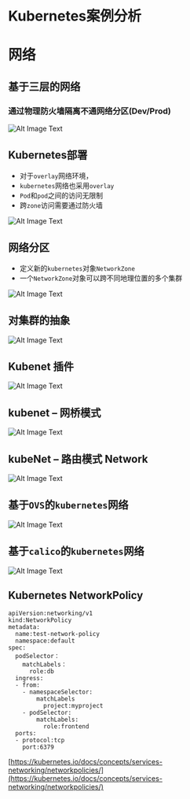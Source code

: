 # Kubernetes案例分析 

# 网络

## 基于三层的网络

### 通过物理防火墙隔离不通网络分区(Dev/Prod)

![Alt Image Text](images/ins4/1.jpg "body image")

## Kubernetes部署

* 对于`overlay`网络环境，
* `kubernetes`网络也采用`overlay`
* `Pod`和`pod`之间的访问无限制
*  跨`zone`访问需要通过防火墙

![Alt Image Text](images/ins4/2.jpg "body image")

## 网络分区

* 定义新的`kubernetes`对象`NetworkZone` 
* 一个`NetworkZone`对象可以跨不同地理位置的多个集群

![Alt Image Text](images/ins4/3.jpg "body image")

## 对集群的抽象
 
![Alt Image Text](images/ins4/4.jpg "body image")

## Kubenet 插件

![Alt Image Text](images/ins4/5.jpg "body image")

## kubenet – 网桥模式

![Alt Image Text](images/ins4/6.jpg "body image")

## kubeNet – 路由模式 Network

![Alt Image Text](images/ins4/7.jpg "body image")
 
## 基于`OVS`的`kubernetes`网络

![Alt Image Text](images/ins4/8.jpg "body image")

## 基于`calico`的`kubernetes`网络

![Alt Image Text](images/ins4/9.jpg "body image")


## Kubernetes NetworkPolicy

```
apiVersion:networking/v1
kind:NetworkPolicy
metadata:
  name:test-network-policy
  namespace:default
spec:
  podSelector：
    matchLabels：
      role:db
  ingress:
  - from:
    - namespaceSelector:
        matchLabels
          project:myproject
    - podSelector:
        matchLabels:
          role:frontend
  ports:
  - protocol:tcp
    port:6379    
```

[https://kubernetes.io/docs/concepts/services-networking/networkpolicies/](https://kubernetes.io/docs/concepts/services-networking/networkpolicies/)




